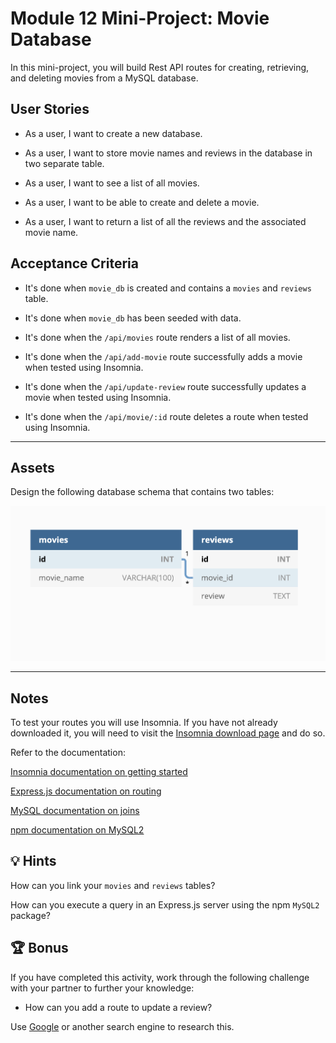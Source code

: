 # Module 12 Mini-Project: Movie Database

In this mini-project, you will build Rest API routes for creating, retrieving, and deleting movies from a MySQL database.

## User Stories

* As a user, I want to create a new database.

* As a user, I want to store movie names and reviews in the database in two separate table.

* As a user, I want to see a list of all movies.

* As a user, I want to be able to create and delete a movie.

* As a user, I want to return a list of all the reviews and the associated movie name.

## Acceptance Criteria

* It's done when `movie_db` is created and contains a `movies` and `reviews` table.

* It's done when `movie_db` has been seeded with data.

* It's done when the `/api/movies` route renders a list of all movies.

* It's done when the `/api/add-movie` route successfully adds a movie when tested using Insomnia.

* It's done when the `/api/update-review` route successfully updates a movie when tested using Insomnia.

* It's done when the `/api/movie/:id` route deletes a route when tested using Insomnia.

---

## Assets

Design the following database schema that contains two tables:

![The database schema includes a movies table and a reviews table, linked by the movie id.](./assets/image_1.png)

---

## Notes

To test your routes you will use Insomnia. If you have not already downloaded it, you will need to visit the [Insomnia download page](https://insomnia.rest/download) and do so.

Refer to the documentation:

[Insomnia documentation on getting started](https://support.insomnia.rest/category/152-using-insomnia)

[Express.js documentation on routing](https://expressjs.com/en/guide/routing.html)

[MySQL documentation on joins](https://dev.mysql.com/doc/refman/8.0/en/join.html)

[npm documentation on MySQL2](https://www.npmjs.com/package/mysql2)

## 💡 Hints

How can you link your `movies` and `reviews` tables?

How can you execute a query in an Express.js server using the npm `MySQL2` package?

## 🏆 Bonus

If you have completed this activity, work through the following challenge with your partner to further your knowledge:

* How can you add a route to update a review?

Use [Google](www.google.com) or another search engine to research this.
